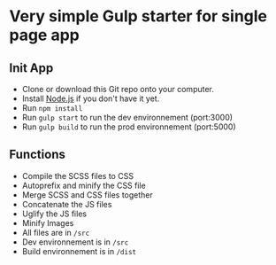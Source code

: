 #  Very simple Gulp starter for single page app

## Init App

* Clone or download this Git repo onto your computer.
* Install [Node.js](https://nodejs.org/en/) if you don't have it yet.
* Run `npm install`
* Run `gulp start` to run the dev environnement (port:3000)
* Run `gulp build` to run the prod environnement (port:5000)
 
## Functions

* Compile the SCSS files to CSS
* Autoprefix and minify the CSS file
* Merge SCSS and CSS files together
* Concatenate the JS files
* Uglify the JS files
* Minify Images
* All files are in `/src`
* Dev environnement is in `/src`
* Build environnement is in `/dist`